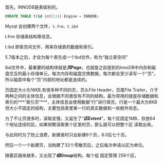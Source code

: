 首先，INNODB是表级别的。

```SQL
CREATE TABLE t(id int(11)) Engine = INNODB;
```

Mysql 会创建两个文件，`t.frm，t.ibd`

t.frm 存储表结构等信息。

t.ibd 即表空间文件，用来存储表的数据和索引。

5.7版本之后，才会为每个表生成一个ibd文件，称为“独立表空间”

ibd文件中，最重要的结构体就是***页Page***，也就是之前提到的InnoDB中内存和磁盘交互的最小存储单元，每次内存和磁盘交换数据，每次都会至少读写一个“页”，所以磁盘中每个“页”内部的地址都是连续的。

页固定大小为16KB,有很多种不同的页，页头File Header，页尾File Trailer，介于两种之间的主体信息，会根据不同类型有不同的结构，最为常用的就是存储数据和索引的***“索引页”***，主体信息会使用数据“行”进行填充，行是一个最大为8KB但大小不固定的结构，主要包括表里某一行的真实数据和一些额外信息。

为了不让页很多时，读取变慢，又诞生了“***区Extent***”，每个区固定1MB，存放64个地址连续的区。如果频繁读取某个区里的页，那么就可以把整个区 读取出来。

与此同时为了防止浪费，新建表时只会新建6个页，8.0后七个页。

然后一个一个新建页，当构建了32个零散页后，之后每次申请以区为单位。

随着区越来越多，又出现了***组Group***结构，每个组 固定管理 256个区，
